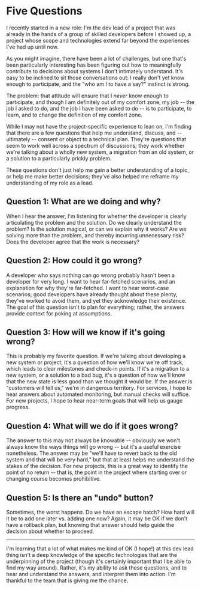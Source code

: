 # Five Questions

I recently started in a new role: I'm the dev lead of a project that was
already in the hands of a group of skilled developers before I showed up, a
project whose scope and technologies extend far beyond the experiences I've had
up until now.

As you might imagine, there have been a lot of challenges, but one that's been
particularly interesting has been figuring out how to meaningfully contribute
to decisions about systems I don't intimately understand. It's easy to be
inclined to sit those conversations out: I really don't yet know enough to
participate, and the "who am I to have a say?" instinct is strong.

The problem: that attitude will ensure that I *never* know enough to
participate, and though I am definitely out of my comfort zone, my job -- the
job I asked to do, and the job I have been asked to do -- is to participate,
to learn, and to change the definition of my comfort zone.

While I may not have the project-specific experience to lean on, I'm finding
that there are a few questions that help me understand, discuss, and -- ultimately -- consent or object to a technical plan. They're questions that
seem to work well across a spectrum of discussions; they work whether we're
talking about a wholly new system, a migration from an old system, or a
solution to a particularly prickly problem.

These questions don't just help me gain a better understanding of a topic, or
help me make better decisions; they've also helped me reframe my understanding
of my role as a lead.

## Question 1: What are we doing and why?

When I hear the answer, I'm listening for whether the developer is clearly
articulating the problem and the solution. Do we clearly understand the
problem? Is the solution magical, or can we explain why it works? Are we
solving more than the problem, and thereby incurring unnecessary risk? Does the
developer agree that the work is necessary?

## Question 2: How could it go wrong?

A developer who says nothing can go wrong probably hasn't been a developer
for very long. I want to hear far-fetched scenarios, and an explanation for
why they're far-fetched. I want to hear worst-case scenarios; good developers
have already thought about these plenty, they've worked to avoid them, and
yet they acknowledge their existence. The goal of this question isn't to plan
for everything; rather, the answers provide context for poking at assumptions.

## Question 3: How will we know if it's going wrong?

This is probably my favorite question. If we're talking about developing a new
system or project, it's a question of how we'll know we're off track, which
leads to clear milestones and check-in points. If it's a migration to a new
system, or a solution to a bad bug, it's a question of how we'll know that
the new state is less good than we thought it would be. If the answer is
"customers will tell us," we're in dangerous territory. For services, I hope to hear answers about automated monitoring, but manual checks will suffice. For
new projects, I hope to hear near-term goals that will help us gauge progress.

## Question 4: What will we do if it goes wrong?

The answer to this may not always be knowable -- obviously we won't always know
the ways things will go wrong -- but it's a useful exercise nonetheless. The
answer may be "we'll have to revert back to the old system and that will be
very hard," but that at least helps me understand the stakes of the decision.
For new projects, this is a great way to identify the point of no return --
that is, the point in the project where starting over or changing course
becomes prohibitive.

## Question 5: Is there an "undo" button?

Sometimes, the worst happens. Do we have an escape hatch? How hard will it be
to add one later vs. adding one now? Again, it may be OK if we don't have a
rollback plan, but knowing that answer should help guide the decision
about whether to proceed.

---

I'm learning that a lot of what makes me kind of OK (I hope!) at this dev lead
thing isn't a deep knowledge of the specific technologies that are the
underpinning of the project (though it's certainly important that I be able to
find my way around). Rather, it's my ability to ask these questions, and to
hear and understand the answers, and interpret them into action. I'm thankful
to the team that is giving me the chance.
